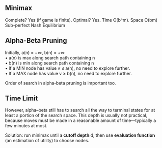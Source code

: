 <h2>Minimax</h2>

Complete? Yes (if game is finite). Optimal? Yes. Time O(b^m). Space O(bm)<br>
Sub-perfect Nash Equilibrium

<h2>Alpha-Beta Pruning</h2>

Initially, a(n) = −∞, b(n) = +∞ <br>
• a(n) is max along search path containing n<br>
• b(n) is min along search path containing n<br>
• If a MIN node has value v ≤ a(n), no need to
explore further.<br>
• If a MAX node has value v ≥ b(n), no need to
explore further.

Order of search in alpha-beta pruning is important too.

<h2>Time Limit</h2>

However, alpha–beta still has to search all the way
to terminal states for at least a portion of the search space. This depth is usually not practical,
because moves must be made in a reasonable amount of time—typically a few minutes at
most.

Solution: run minimax until a <b>cutoff depth</b> d, then use <b>evaluation function</b> (an estimation of utility) to choose nodes.
